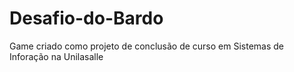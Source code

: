 # Desafio-do-Bardo
Game criado como projeto de conclusão de curso em Sistemas de Inforação na Unilasalle
